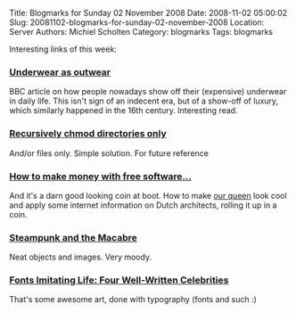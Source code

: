 Title: Blogmarks for Sunday 02 November 2008
Date: 2008-11-02 05:00:02
Slug: 20081102-blogmarks-for-sunday-02-november-2008
Location: Server
Authors: Michiel Scholten
Category: blogmarks
Tags: blogmarks

<p>Interesting links of this week:</p>
<h3><a href="http://news.bbc.co.uk/2/hi/uk_news/magazine/7689554.stm">Underwear as outwear</a></h3>
<p>BBC article on how people nowadays show off their (expensive) underwear in daily life. This isn't sign of an indecent era, but of a show-off of luxury, which similarly happened in the 16th century. Interesting read.</p>
<h3><a href="http://movabletripe.com/archive/recursively-chmod-directories-only/">Recursively chmod directories only</a></h3>
<p>And/or files only. Simple solution. For future reference</p>
<h3><a href="http://pythonide.blogspot.com/2008/10/how-to-make-money-with-free-software.html">How to make money with free software...</a></h3>
<p>And it's a darn good looking coin at boot. How to make <a href="http://en.wikipedia.org/wiki/Beatrix_of_the_Netherlands">our queen</a> look cool and apply some internet information on Dutch architects, rolling it up in a coin.</p>
<h3><a href="http://steam.punqs.org/brassgoggles/200810/steampunk-and-the-macabre">Steampunk and the Macabre</a></h3>
<p>Neat objects and images. Very moody.</p>
<h3><a href="http://www.divinecaroline.com/article/22319/57217-fonts-imitating-life--four-well-written">Fonts Imitating Life: Four Well-Written Celebrities</a></h3>
<p>That's some awesome art, done with typography (fonts and such :)</p>
